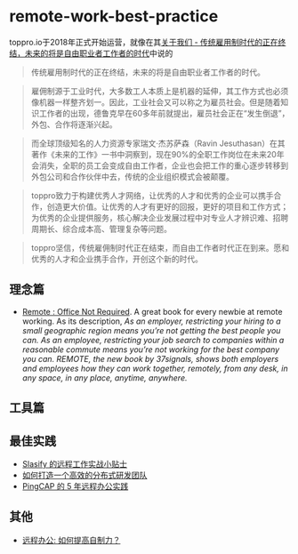 # remote-work-best-practice
toppro.io于2018年正式开始运营，就像在其[关于我们 - 传统雇用制时代的正在终结，未来的将是自由职业者工作者的时代](http://toppro.io/about.html)中说的
> 传统雇用制时代的正在终结，未来的将是自由职业者工作者的时代。

> 雇佣制源于工业时代，大多数工人本质上是机器的延伸，其工作方式也必须像机器一样整齐划一。因此，工业社会又可以称之为雇员社会。但是随着知识工作者的出现，德鲁克早在60多年前就提出，雇员社会正在“发生倒退”，外包、合作将逐渐兴起。

> 而全球顶级知名的人力资源专家瑞文·杰苏萨森（Ravin Jesuthasan）在其著作《未来的工作》一书中洞察到，现在90%的全职工作岗位在未来20年会消失，全职的员工会变成自由工作者，企业也会把工作的重心逐步转移到外包公司和合作伙伴中去，传统的企业组织模式会被颠覆。

> toppro致力于构建优秀人才网络，让优秀的人才和优秀的企业可以携手合作，创造更大价值。让优秀的人才有更好的回报，更好的项目和工作方式；为优秀的企业提供服务，核心解决企业发展过程中对专业人才辨识难、招聘周期长、综合成本高、管理复杂等问题。

> toppro坚信，传统雇佣制时代正在结束，而自由工作者时代正在到来。愿和优秀的人才和企业携手合作，开创这个新的时代。



## 理念篇
- [Remote : Office Not Required](http://37signals.com/remote/).
 A great book for every newbie at remote working. As its description, _As an employer, restricting your hiring to a small geographic region means you’re not getting the best people you can. As an employee, restricting your job search to companies within a reasonable commute means you’re not working for the best company you can. REMOTE, the new book by 37signals, shows both employers and employees how they can work together, remotely, from any desk, in any space, in any place, anytime, anywhere._

## 工具篇


## 最佳实践
- [Slasify 的远程工作实战小贴士]( https://zhuanlan.zhihu.com/p/104434567)
- [如何打造一个高效的分布式研发团队](https://mp.weixin.qq.com/s/DG1ON8zSFn-_lBPnsfJIQQ)
- [PingCAP 的 5 年远程办公实践](https://mp.weixin.qq.com/s/alygC64BnIKbuuxBBZAOxA)

## 其他
- [远程办公: 如何提高自制力？](https://ruby-china.org/topics/39469)